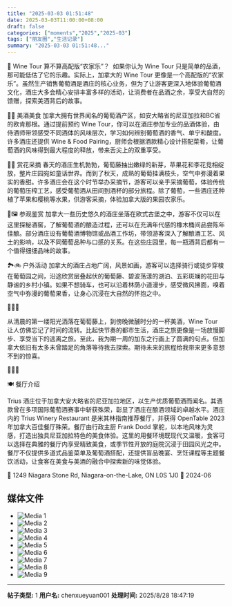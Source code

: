 ```yaml
---
title: "2025-03-03 01:51:48"
date: 2025-03-03T11:00:00+08:00
draft: false
categories: ["moments","2025","2025-03"]
tags: ["朋友圈","生活记录"]
summary: "2025-03-03 01:51:48..."
---
```


🍷 Wine Tour 算不算高配版“农家乐”？
​
​如果你认为 Wine Tour 只是简单的品酒，那可能低估了它的乐趣。实际上，加拿大的 Wine Tour 更像是一个高配版的“农家乐”。虽然生产销售葡萄酒是酒庄的核心业务，但为了让游客更深入地体验葡萄酒文化，酒庄大多会精心安排丰富多样的活动，让消费者在品酒之余，享受大自然的馈赠，探索美酒背后的故事。

🍷🧀 美酒美食
加拿大拥有世界闻名的葡萄酒产区，如安大略省的尼亚加拉和BC省的欧肯那根。通过提前预约 Wine Tour，你可以在酒庄参加专业的品酒体验，由侍酒师带领感受不同酒体的风味层次，学习如何辨别葡萄酒的香气、单宁和酸度。许多酒庄还提供 Wine & Food Pairing，厨师会根据酒款精心设计搭配菜肴，让葡萄酒的风味得到最大程度的释放，带来舌尖上的双重享受。

🌸🍇 赏花采摘
春天的酒庄生机勃勃，葡萄藤抽出嫩绿的新芽，苹果花和李花竞相绽放，整片庄园宛如童话世界。而到了秋天，成熟的葡萄挂满枝头，空气中弥漫着果实的香甜。许多酒庄会在这个时节举办采摘节，游客可以亲手采摘葡萄，体验传统的葡萄压榨工艺，感受葡萄酒从田间到酒杯的部分旅程。除了葡萄，一些酒庄还种植了苹果和樱桃等水果，供游客采摘，体验加拿大版的果园农家乐。

🏰🖼️ 参观鉴赏
加拿大一些历史悠久的酒庄坐落在欧式古堡之中，游客不仅可以在这里探秘酒窖，了解葡萄酒的酿造过程，还可以在充满年代感的橡木桶间品尝陈年佳酿。部分酒庄设有葡萄酒博物馆或品酒工作坊，带领游客深入了解酿酒工艺、风土的影响，以及不同葡萄品种与口感的关系。在这些庄园里，每一瓶酒背后都有一个值得细细品味的故事。

🏞️🚲 户外活动
加拿大的酒庄占地广阔，风景如画，游客可以选择骑行或徒步穿梭在葡萄园之间，沿途欣赏层叠起伏的葡萄藤、碧波荡漾的湖泊、五彩斑斓的花田与静谧的乡村小镇。如果不想骑车，也可以沿着林荫小道漫步，感受微风拂面，嗅着空气中弥漫的葡萄果香，让身心沉浸在大自然的怀抱之中。

🍷🍷🍷

从清晨的第一缕阳光洒落在葡萄藤上，到傍晚微醺时分的一杯美酒，Wine Tour 让人仿佛忘记了时间的流转。比起快节奏的都市生活，酒庄之旅更像是一场放慢脚步、享受当下的逃离之旅。至此，我为期一周的加东之行画上了圆满的句点。但加拿大依旧有太多未曾踏足的角落等待我去探索。期待未来的旅程给我带来更多意想不到的惊喜。

🍷🍷🍷

🍽️ 餐厅介绍

Trius 酒庄位于加拿大安大略省的尼亚加拉地区，以生产优质葡萄酒而闻名。​其酒款曾在多项国际葡萄酒赛事中斩获殊荣，彰显了酒庄在酿酒领域的卓越水平。​酒庄内的 Trius Winery Restaurant 是米其林指南推荐餐厅，并获得 OpenTable 2023 年加拿大百佳餐厅殊荣。餐厅由行政主厨 Frank Dodd 掌舵，以本地风味为灵感，打造出独具尼亚加拉特色的美食体验。这里的用餐环境既现代又温暖，食客可以选择在典雅的餐厅内享受精致美食，或季节性开放的庭院沉浸于田园风光之中。餐厅不仅提供多道式品鉴菜单及葡萄酒搭配，还提供盲品晚宴、烹饪课程等主题餐饮活动，让食客在美食与美酒的融合中探索新的味觉体验。

📍 1249 Niagara Stone Rd, Niagara-on-the-Lake, ON L0S 1J0
📅 2024-06

## 媒体文件

- ![Media 1](/Moments/photos/2025-03-03/202503030151480.jpg)
- ![Media 2](/Moments/photos/2025-03-03/202503030151481.jpg)
- ![Media 3](/Moments/photos/2025-03-03/202503030151482.jpg)
- ![Media 4](/Moments/photos/2025-03-03/202503030151483.jpg)
- ![Media 5](/Moments/photos/2025-03-03/202503030151484.jpg)
- ![Media 6](/Moments/photos/2025-03-03/202503030151485.jpg)
- ![Media 7](/Moments/photos/2025-03-03/202503030151486.jpg)
- ![Media 8](/Moments/photos/2025-03-03/202503030151487.jpg)
- ![Media 9](/Moments/photos/2025-03-03/202503030151488.jpg)

---

**帖子类型:** 1
**用户名:** chenxueyuan001
**处理时间:** 2025/8/28 18:47:19